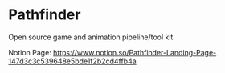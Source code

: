 # Pathfinder
Open source game and animation pipeline/tool kit

Notion Page: https://www.notion.so/Pathfinder-Landing-Page-147d3c3c539648e5bde1f2b2cd4ffb4a
